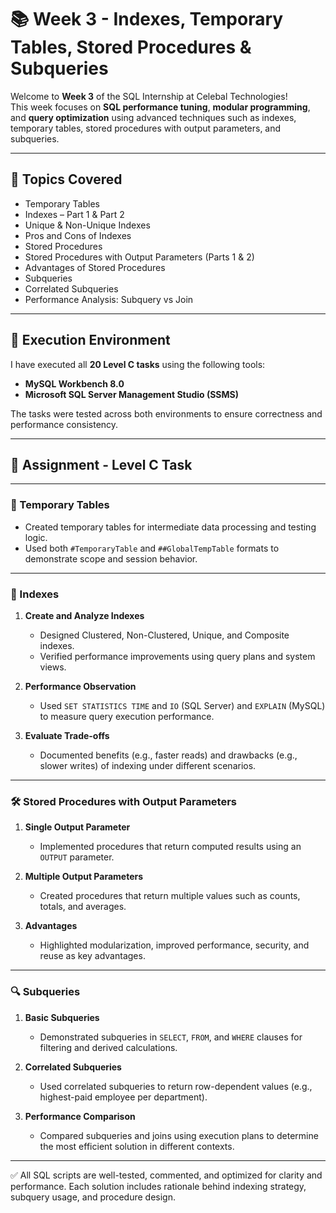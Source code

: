 
# 📚 Week 3 - Indexes, Temporary Tables, Stored Procedures & Subqueries

Welcome to **Week 3** of the SQL Internship at Celebal Technologies!  
This week focuses on **SQL performance tuning**, **modular programming**, and **query optimization** using advanced techniques such as indexes, temporary tables, stored procedures with output parameters, and subqueries.

---

## 🧠 Topics Covered

- Temporary Tables  
- Indexes – Part 1 & Part 2  
- Unique & Non-Unique Indexes  
- Pros and Cons of Indexes  
- Stored Procedures  
- Stored Procedures with Output Parameters (Parts 1 & 2)  
- Advantages of Stored Procedures  
- Subqueries  
- Correlated Subqueries  
- Performance Analysis: Subquery vs Join  

---

## 🧪 Execution Environment

I have executed all **20 Level C tasks** using the following tools:

- **MySQL Workbench 8.0**  
- **Microsoft SQL Server Management Studio (SSMS)**

The tasks were tested across both environments to ensure correctness and performance consistency.

---

## 📝 Assignment - Level C Task

---

### 📁 Temporary Tables

- Created temporary tables for intermediate data processing and testing logic.  
- Used both `#TemporaryTable` and `##GlobalTempTable` formats to demonstrate scope and session behavior.

---

### 📌 Indexes

1. **Create and Analyze Indexes**  
   - Designed Clustered, Non-Clustered, Unique, and Composite indexes.  
   - Verified performance improvements using query plans and system views.

2. **Performance Observation**  
   - Used `SET STATISTICS TIME` and `IO` (SQL Server) and `EXPLAIN` (MySQL) to measure query execution performance.

3. **Evaluate Trade-offs**  
   - Documented benefits (e.g., faster reads) and drawbacks (e.g., slower writes) of indexing under different scenarios.

---

### 🛠️ Stored Procedures with Output Parameters

1. **Single Output Parameter**  
   - Implemented procedures that return computed results using an `OUTPUT` parameter.

2. **Multiple Output Parameters**  
   - Created procedures that return multiple values such as counts, totals, and averages.

3. **Advantages**  
   - Highlighted modularization, improved performance, security, and reuse as key advantages.

---

### 🔍 Subqueries

1. **Basic Subqueries**  
   - Demonstrated subqueries in `SELECT`, `FROM`, and `WHERE` clauses for filtering and derived calculations.

2. **Correlated Subqueries**  
   - Used correlated subqueries to return row-dependent values (e.g., highest-paid employee per department).

3. **Performance Comparison**  
   - Compared subqueries and joins using execution plans to determine the most efficient solution in different contexts.

---

✅ All SQL scripts are well-tested, commented, and optimized for clarity and performance. Each solution includes rationale behind indexing strategy, subquery usage, and procedure design.

